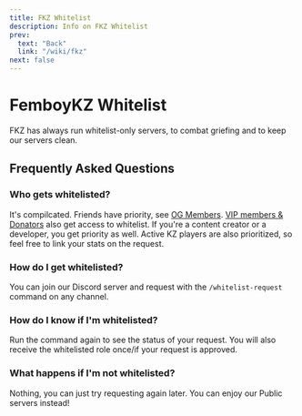 ```yaml
---
title: FKZ Whitelist
description: Info on FKZ Whitelist
prev:
  text: "Back"
  link: "/wiki/fkz"
next: false
---
```


# FemboyKZ Whitelist

FKZ has always run whitelist-only servers, to combat griefing and to keep our servers clean.

## Frequently Asked Questions

### Who gets whitelisted?

It's compilcated. Friends have priority, see [OG Members](/wiki/fkz/og). [VIP members & Donators](/wiki/fkz/donators) also get access to whitelist. If you're a content creator or a developer, you get priority as well. Active KZ players are also prioritized, so feel free to link your stats on the request.

### How do I get whitelisted?

You can join our Discord server and request with the `/whitelist-request` command on any channel.

### How do I know if I'm whitelisted?

Run the command again to see the status of your request. You will also receive the whitelisted role once/if your request is approved.

### What happens if I'm not whitelisted?

Nothing, you can just try requesting again later. You can enjoy our Public servers instead!
